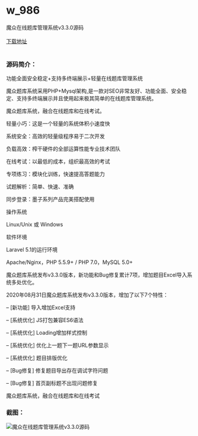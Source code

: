 # w_986
魔众在线题库管理系统v3.3.0源码
<br/></br>
[下载地址](https://www.uuid2.com/986.html "下载地址")
<br/></br>
<h3>源码简介：</h3>
<p>功能全面安全稳定+支持多终端展示+轻量在线题库管理系统<p>
<p>魔众题库系统采用PHP+Mysql架构,是一款对SEO非常友好、功能全面、安全稳定、支持多终端展示并且使用起来极其简单的在线题库管理系统。<p>
<p>魔众题库系统，融合在线题库和在线考试。<p>
<p>轻量小巧：这是一个轻量的系统体积小速度快<p>
<p>系统安全：高效的轻量级程序易于二次开发<p>
<p>负载高效：榨干硬件的全部运算性能专业技术团队<p>
<p>在线考试：以最低的成本，组织最高效的考试<p>
<p>专项练习：模块化训练，快速提高答题能力<p>
<p>试题解析：简单、快速、准确<p>
<p>同步登录：墨子系列产品完美搭配使用<p>
<p>操作系统<p>
<p>Linux/Unix 或 Windows<p>
<p>软件环境<p>
<p>Laravel 5.1的运行环境<p>
<p>Apache/Nginx，PHP 5.5.9+ / PHP 7.0，MySQL 5.0+<p>
<p>魔众题库系统发布v3.3.0版本，新功能和Bug修复累计7项，增加题目Excel导入系统多处优化。<p>
<p>2020年08月31日魔众题库系统发布v3.3.0版本，增加了以下7个特性：<p>
<p>– [新功能] 导入增加Excel支持<p>
<p>– [系统优化] JS打包兼容ES6语法<p>
<p>– [系统优化] Loading增加样式控制<p>
<p>– [系统优化] 优化上一题下一题URL参数显示<p>
<p>– [系统优化] 题目排版优化<p>
<p>– [Bug修复] 修复题目导出存在调试字符问题<p>
<p>– [Bug修复] 首页副标题不出现问题修复<p>
<p>魔众题库系统，融合在线题库和在线考试<p>
<h3>截图：</h3>
<img src="https://www.uuid2.com/wp-content/uploads/img/202105/cb288ac679.jpg" alt="魔众在线题库管理系统v3.3.0源码">
